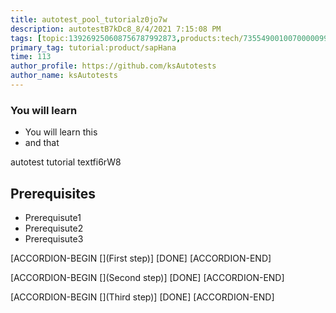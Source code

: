 ```yaml
---
title: autotest_pool_tutorialz0jo7w
description: autotestB7kDc8_8/4/2021 7:15:08 PM
tags: [topic:139269250608756787992873,products:tech/73554900100700000996,tutorial:experience/advanced]
primary_tag: tutorial:product/sapHana
time: 113
author_profile: https://github.com/ksAutotests
author_name: ksAutotests
---
```

### You will learn
- You will learn this
- and that

autotest tutorial textfi6rW8

## Prerequisites
- Prerequisute1
- Prerequisute2
- Prerequisute3

[ACCORDION-BEGIN [](First step)]
[DONE]
[ACCORDION-END]

[ACCORDION-BEGIN [](Second step)]
[DONE]
[ACCORDION-END]

[ACCORDION-BEGIN [](Third step)]
[DONE]
[ACCORDION-END]

